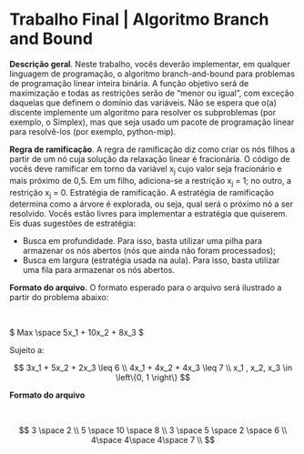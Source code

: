 <h1>Trabalho Final | Algoritmo Branch and Bound</h1>

<p><strong>Descrição geral</strong>. Neste trabalho, vocês deverão implementar, em qualquer linguagem de programação, o
algoritmo branch-and-bound para problemas de programação linear inteira binária. A função objetivo será de
maximização e todas as restrições serão de “menor ou igual”, com exceção daquelas que definem o domı́nio
das variáveis. Não se espera que o(a) discente implemente um algoritmo para resolver os subproblemas (por
exemplo, o Simplex), mas que seja usado um pacote de programação linear para resolvê-los (por exemplo,
python-mip).</p>

<p><strong>Regra de ramificação</strong>. A regra de ramificação diz como criar os nós filhos a partir de um nó cuja solução
da relaxação linear é fracionária. O código de vocês deve ramificar em torno da variável x<sub>j</sub> cujo valor seja
fracionário e mais próximo de 0,5. Em um filho, adiciona-se a restrição x<sub>j</sub> = 1; no outro, a restrição x<sub>j</sub> = 0.
Estratégia de ramificação. A estratégia de ramificação determina como a árvore é explorada, ou seja, qual
será o próximo nó a ser resolvido. Vocês estão livres para implementar a estratégia que quiserem. Eis duas
sugestões de estratégia:
<ul>
    <li> Busca em profundidade. Para isso, basta utilizar uma pilha para armazenar os nós abertos (nós que ainda
não foram processados);</li>
    <li>Busca em largura (estratégia usada na aula). Para isso, basta utilizar uma fila para armazenar os nós
abertos.</li>
</ul>

<p><strong>Formato do arquivo.</strong>
O formato esperado para o arquivo será ilustrado a partir do problema abaixo:</p> <br>

$
    Max \space 5x_1 + 10x_2 + 8x_3
$

Sujeito a:

$$
3x_1 + 5x_2 + 2x_3 \leq 6 \\
4x_1 + 4x_2 + 4x_3 \leq 7 \\
x_1 , x_2, x_3 \in \left\{0, 1 \right\}
$$

<p><strong>Formato do arquivo</strong></p> <br>

$$
3 \space 2 \\ 
5 \space 10 \space 8 \\
3 \space 5 \space 2 \space 6 \\
4\space 4\space 4\space 7 \\
$$